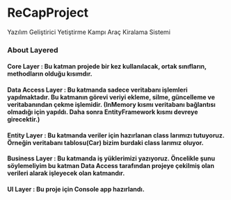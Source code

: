 # ReCapProject
Yazılım Geliştirici Yetiştirme Kampı Araç Kiralama Sistemi 

### About Layered 
#### Core Layer : Bu katman projede bir kez kullanılacak, ortak sınıfların, methodların olduğu kısımdır. 

#### Data Access Layer : Bu katmanda sadece veritabanı işlemleri yapılmaktadır. Bu katmanın görevi veriyi ekleme, silme, güncelleme ve veritabanından çekme işlemidir. (InMemory kısmı veritabanı bağlantısı olmadığı için yapıldı. Daha sonra EntityFramework kısmı devreye girecektir.)

#### Entity Layer : Bu katmanda veriler için hazırlanan class larımızı tutuyoruz. Örneğin veritabanı tablosu(Car) bizim burdaki class larımız oluyor.

#### Business Layer : Bu katmanda iş yüklerimizi yazıyoruz. Öncelikle şunu söylemeliyim bu katman Data Access tarafından projeye çekilmiş olan verileri alarak işleyecek olan katmandır. 

#### UI Layer : Bu proje için Console app hazırlandı.
